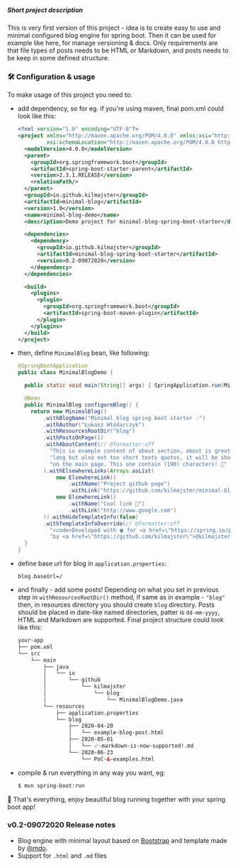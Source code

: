 ##### Short project description
This is very first version of this project - idea is to create easy to use and minimal configured 
blog engine for spring boot. Then it can be used for example like here, for manage versioning & docs.
Only  requirements are that file types of posts needs to be HTML or Markdown, 
and posts needs to be keep in some defined structure.

### 🛠 Configuration & usage
To make usage of this project you need to:
* add dependency, so for eg. if you're using maven, final pom.xml could look like this:
   ```xml
   <?xml version="1.0" encoding="UTF-8"?>
   <project xmlns="http://maven.apache.org/POM/4.0.0" xmlns:xsi="http://www.w3.org/2001/XMLSchema-instance"
            xsi:schemaLocation="http://maven.apache.org/POM/4.0.0 https://maven.apache.org/xsd/maven-4.0.0.xsd">
     <modelVersion>4.0.0</modelVersion>
     <parent>
       <groupId>org.springframework.boot</groupId>
       <artifactId>spring-boot-starter-parent</artifactId>
       <version>2.3.1.RELEASE</version>
       <relativePath/>
     </parent>
     <groupId>io.github.kilmajster</groupId>
     <artifactId>minimal-blog</artifactId>
     <version>1.0</version>
     <name>minimal-blog-demo</name>
     <description>Demo project for minimal-blog-spring-boot-starter</description>
   
     <dependencies>
       <dependency>
         <groupId>io.github.kilmajster</groupId>
         <artifactId>minimal-blog-spring-boot-starter</artifactId>
         <version>0.2-09072020</version>
       </dependency>
     </dependencies>
   
     <build>
       <plugins>
         <plugin>
           <groupId>org.springframework.boot</groupId>
           <artifactId>spring-boot-maven-plugin</artifactId>
         </plugin>
       </plugins>
     </build>
   </project>
   ```
* then, define `MinimalBlog` bean, like following:
   ```java   
   @SpringBootApplication
   public class MinimalBlogDemo {
   
     public static void main(String[] args) { SpringApplication.run(MinimalBlogDemo.class, args); }
   
     @Bean
     public MinimalBlog configureBlog() {
       return new MinimalBlog()
           .withBlogName("Minimal blog spring boot starter 💡")
           .withAuthor("Łukasz Włódarczyk")
           .withResourcesRootDir("blog")
           .withPostsOnPage(1)
           .withAboutContent(// @formatter:off
             "This is example content of about section, about is great for not too " +
             "long but also not too short texts quotes, it will be show every time " +
             "on the main page. This one contain (190) characters! 🎉" // @formatter:on
           ).withElsewhereLinks(Arrays.asList(
               new ElsewhereLink()
                   .withName("Project github page")
                   .withLink("https://github.com/kilmajster/minimal-blog-spring-boot-starter"),
               new ElsewhereLink()
                   .withName("Cool link 🌵")
                   .withLink("http://www.google.com")
           )).withHideTemplateInfo(false)
           .withTemplateInfoOverride(// @formatter:off
             "<code>Developed with 🍀 for <a href=\"https://spring.io/projects/spring-boot\">spring-boot</a> " +
             "by <a href=\"https://github.com/kilmajster\">@kilmajster</a></code>"); // @formatter:on
     }
   }
   ```
* define base url for blog in `application.properties`:
    ```properties
    blog.baseUrl=/
    ``` 
* and finally - add some posts! Depending on what you set in previous step in `withResourcesRootDir()` method, if same as in example - `"blog"` then,
 in resources directory you should create `blog` directory. Posts should be placed in date-like named directories, patter is `dd-mm-yyyy`, HTML and Markdown are supported.
 Final project structure could look like this:
    ```xml
    your-app
    ├── pom.xml
    └── src
        └── main
            ├── java
            │   └── io
            │       └── github
            │           └── kilmajster
            │               └── blog
            │                   └── MinimalBlogDemo.java
            └── resources
                ├── application.properties
                └── blog
                    ├── 2020-04-20
                    │   └── example-blog-post.html
                    ├── 2020-05-01
                    │   └── ✅-markdown-is-now-supported!.md
                    └── 2020-06-23
                        └── PoC-&-examples.html
    ```
* compile & run everything in any way you want, eg:
    ```bash
   $ mvn spring-boot:run 
    ```   
🎉 That's everything, enjoy beautiful blog running together with your spring boot app!

### v0.2-09072020 Release notes
* Blog engine with minimal layout based on [Bootstrap](https://getbootstrap.com/) and template made by [@mdo](https://twitter.com/mdo).
* Support for `.html` and `.md` files
 
